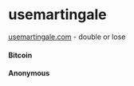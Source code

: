 # usemartingale

[usemartingale.com](http://usemartingale.com/) - double or lose


#### Bitcoin
#### Anonymous
